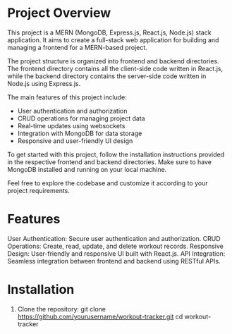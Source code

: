 # Project Overview

This project is a MERN (MongoDB, Express.js, React.js, Node.js) stack application. It aims to create a full-stack web application for building and managing a frontend for a MERN-based project.

The project structure is organized into frontend and backend directories. The frontend directory contains all the client-side code written in React.js, while the backend directory contains the server-side code written in Node.js using Express.js.

The main features of this project include:

- User authentication and authorization
- CRUD operations for managing project data
- Real-time updates using websockets
- Integration with MongoDB for data storage
- Responsive and user-friendly UI design

To get started with this project, follow the installation instructions provided in the respective frontend and backend directories. Make sure to have MongoDB installed and running on your local machine.

Feel free to explore the codebase and customize it according to your project requirements.

# Features

User Authentication: Secure user authentication and authorization.
CRUD Operations: Create, read, update, and delete workout records.
Responsive Design: User-friendly and responsive UI built with React.js.
API Integration: Seamless integration between frontend and backend using RESTful APIs.

# Installation

1. Clone the repository: git clone https://github.com/yourusername/workout-tracker.git cd workout-tracker
